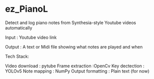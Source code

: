 # ez_PianoL
Detect and log piano notes from Synthesia-style Youtube videos automatically

Input : Youtube video link

Output : A text or Midi file showing what notes are played and when

Tech Stack: 

Video download : pytube
Frame extraction :OpenCv
Key dectection : YOLOv5
Note mapping : NumPy
Output formatting : Plain text (for now)
